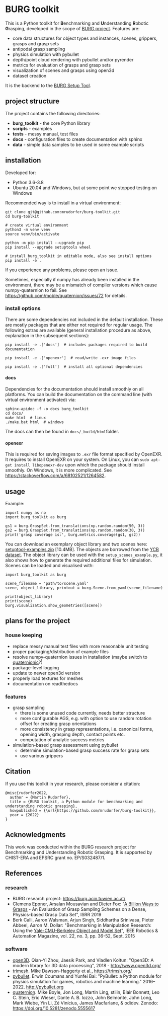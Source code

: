# BURG toolkit

This is a Python toolkit for **B**enchmarking and **U**nderstanding **R**obotic **G**rasping, developed 
in the scope of [BURG project](#references). Features are:
- core data structures for object types and instances, scenes, grippers, grasps and grasp sets
- antipodal grasp sampling
- physics simulation with pybullet
- depth/point cloud rendering with pybullet and/or pyrender
- metrics for evaluation of grasps and grasp sets
- visualization of scenes and grasps using open3d
- dataset creation

It is the backend to the [BURG Setup Tool](https://github.com/markus-suchi/burg-setuptool).

## project structure

The project contains the following directories:
- **burg_toolkit** - the core Python library
- **scripts** - examples
- **tests** - messy manual, test files
- **docs** - configuration files to create documentation with sphinx
- **data** - simple data samples to be used in some example scripts

## installation

Developed for:
- Python 3.6-3.8
- Ubuntu 20.04 and Windows, but at some point we stopped testing on Windows

Recommended way is to install in a virtual environment:

```
git clone git@github.com:mrudorfer/burg-toolkit.git
cd burg-toolkit

# create virtual environment
python3 -m venv venv
source venv/bin/activate

python -m pip install --upgrade pip
pip install --upgrade setuptools wheel

# install burg_toolkit in editable mode, also see install options
pip install -e .
```
If you experience any problems, please open an issue.

Sometimes, especially if numpy has already been installed in the environment, there may be a mismatch of compiler versions which cause numpy-quaternion to fail. See https://github.com/moble/quaternion/issues/72 for details.

### install options

There are some dependencies not included in the default installation.
These are mostly packages that are either not required for regular usage.
The following extras are available (general installation procedure as above, explanation in the subsequent sections):
```
pip install -e .['docs']  # includes packages required to build documentation
```
```
pip install -e .['openexr']  # read/write .exr image files
```
```
pip install -e .['full']  # install all optional dependencies
```

#### docs

Dependencies for the documentation should install smoothly on all platforms.
You can build the documentation on the command line (with virtual environment activated) via:

```
sphinx-apidoc -f -o docs burg_toolkit
cd docs/
make html  # linux
./make.bat html  # windows
```

The docs can then be found in `docs/_build/html`folder.


#### openexr

This is required for saving images to `.exr` file format specified by OpenEXR.
It requires to install OpenEXR on your system.
On Linux, you can `sudo apt-get install libopenexr-dev` upon which the package should install smoothly.
On Windows, it is more complicated.
See https://stackoverflow.com/a/68102521/1264582.

## usage

Example:

```
import numpy as np
import burg_toolkit as burg

gs1 = burg.GraspSet.from_translations(np.random.random(50, 3))
gs2 = burg.GraspSet.from_translations(np.random.random(30, 3))
print('grasp coverage is:', burg.metrics.coverage(gs1, gs2))
```

You can download an exemplary object library and two scenes here: [setuptool-examples.zip](https://drive.google.com/file/d/17CqIyr3KndNl3fT2dXhQrDfgaNAT0mxz/view?usp=drivesdk) [10.4MB].
The objects are borrowed from the [YCB dataset](#references).
The object library can be used with the `setup_scenes_example.py`, it also shows how to generate the required additional files for simulation.
Scenes can be loaded and visualised with:

```
import burg_toolkit as burg

scene_filename = 'path/to/scene.yaml'
scene, object_library, printout = burg.Scene.from_yaml(scene_filename)

print(object_library)
print(scene)
burg.visualization.show_geometries([scene])
```


## plans for the project

### house keeping

- replace messy manual test files with more reasonable unit testing
- proper packaging/distribution of example files
- resolve numpy-quaternion issues in installation (maybe switch to [quaternionic](https://github.com/moble/quaternionic)?)
- package-level logging
- update to newer open3d version
- properly load textures for meshes
- documentation on readthedocs

### features
- grasp sampling
    - there is some unused code currently, needs better structure
    - more configurable AGS, e.g. with option to use random rotation offset for creating grasp orientations
    - more consistency in grasp representations, i.e. canonical forms, opening width, grasping depth, contact points etc.
    - computation of analytic success metrics
- simulation-based grasp assessment using pybullet
    - determine simulation-based grasp success rate for grasp sets
    - use various grippers
    
## Citation

If you use this toolkit in your research, please consider a citation:

```
@misc{rudorfer2022,
  author = {Martin Rudorfer},
  title = {BURG toolkit, a Python module for benchmarking and understanding robotic grasping},
  howpublished = {\url{https://github.com/mrudorfer/burg-toolkit}},
  year = {2022}
}
```

## Acknowledgments

This work was conducted within the BURG research project for Benchmarking and Understanding Robotic Grasping. 
It is supported by CHIST-ERA and EPSRC grant no. EP/S032487/1.

## References

### research

- BURG research project: https://burg.acin.tuwien.ac.at/
- Clemens Eppner, Arsalan Mousavian and Dieter Fox: "[A Billion Ways to Grasps](https://sites.google.com/view/abillionwaystograsp) - An Evaluation of Grasp Sampling Schemes on a Dense, Physics-based Grasp Data Set", ISRR 2019
- Berk Calli, Aaron Walsman, Arjun Singh, Siddhartha Srinivasa, Pieter Abbeel, Aaron M. Dollar: "Benchmarking in Manipulation Research: Using the [Yale-CMU-Berkeley Object and Model Set](http://ycb-benchmarks.s3-website-us-east-1.amazonaws.com/)", IEEE Robotics & Automation Magazine, vol. 22, no. 3, pp. 36-52, Sept. 2015

### software

- [open3D](https://github.com/isl-org/Open3D). Qian-Yi Zhou, Jaesik Park, and Vladlen Koltun: "Open3D: A modern library for 3D data processing", 2018 - http://www.open3d.org/
- [trimesh](https://github.com/mikedh/trimesh). Mike Dawson-Haggerty et al., https://trimsh.org/
- [pybullet](https://github.com/bulletphysics/bullet3). Erwin Coumans and Yunfei Bai: "PyBullet: a Python module for physics simulation for games, robotics and machine learning." 2016–2022. http://pybullet.org
- [quaternion](https://github.com/moble/quaternion). Mike Boyle, Jon Long, Martin Ling, stiiin, Blair Bonnett, Leo C. Stein, Eric Wieser, Dante A. B. Iozzo, John Belmonte, John Long, Mark Wiebe, Yin Li, Zé Vinícius, James Macfarlane, & odidev. Zenodo: https://doi.org/10.5281/zenodo.5555617

